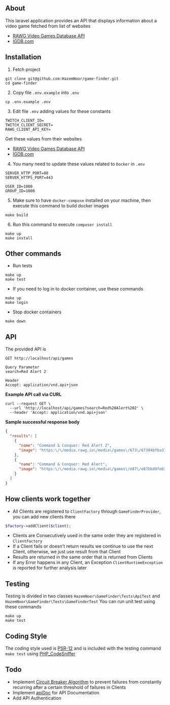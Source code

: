 ## About
This laravel application provides an API that displays information about a video game fetched from list of websites
- [RAWG Video Games Database API](https://api.rawg.io/docs/)
- [IGDB.com](https://api-docs.igdb.com/ )

## Installation
1. Fetch project
```shell
git clone git@github.com:HazemNoor/game-finder.git
cd game-finder
```
2. Copy file `.env.example` into `.env`
```shell
cp .env.example .env
```
3. Edit file `.env` adding values for these constants
```text
TWITCH_CLIENT_ID=
TWITCH_CLIENT_SECRET=
RAWG_CLIENT_API_KEY=
```

Get these values from their websites
- [RAWG Video Games Database API](https://api.rawg.io/docs/)
- [IGDB.com](https://api-docs.igdb.com/ )

4. You many need to update these values related to `Docker` in `.env`
```text
SERVER_HTTP_PORT=80
SERVER_HTTPS_PORT=443

USER_ID=1000
GROUP_ID=1000
```
5. Make sure to have `docker-compose` installed on your machine, then execute this command to build docker images
```shell
make build
```
6. Run this command to execute `composer install`
```shell
make up
make install
```

## Other commands
- Run tests
```shell
make up
make test
```
- If you need to log in to docker container, use these commands
```shell
make up
make login
```
- Stop docker containers
```shell
make down
```

## API

The provided API is
```
GET http://localhost/api/games

Query Parameter
search=Red Alert 2

Header
Accept: application/vnd.api+json
```

**Example API call via CURL**
```shell
curl --request GET \
  --url 'http://localhost/api/games?search=Red%20Alert%202' \
  --header 'Accept: application/vnd.api+json'
```

**Sample successful response body**
```json
{
  "results": [
    {
      "name": "Command & Conquer: Red Alert 2",
      "image": "https:\/\/media.rawg.io\/media\/games\/673\/67304bfba37b6a18c50a60ab6ba6cebd.jpg"
    },
    {
      "name": "Command & Conquer: Red Alert",
      "image": "https:\/\/media.rawg.io\/media\/games\/e87\/e87bbd9feb37b226b1b6a4f11e9492a0.jpg"
    }
  ]
}
```

## How clients work together
- All Clients are registered to `ClientFactory` through `GameFinderProvider`, you can add new clients there
```php
$factory->addClient($client);
```
- Clients are Consecutively used in the same order they are registered in `ClientFactory`
- If a Client fails or doesn't return results we continue to use the next Client, otherwise, we just use result from that Client
- Results are returned in the same order that is returned from Clients
- If any Error happens in any Client, an Exception `ClientRuntimeException` is reported for further analysis later

## Testing
Testing is divided in two classes `HazemNoor\GameFinder\Tests\ApiTest` and `HazemNoor\GameFinder\Tests\GameFinderTest`
You can run unit test using these commands
```shell
make up
make test
```

## Coding Style
The coding style used is [PSR-12](https://www.php-fig.org/psr/psr-12/) and is included with the testing command `make test` using [PHP_CodeSniffer](https://github.com/squizlabs/PHP_CodeSniffer)

## Todo
- Implement [Circuit Breaker Algorithm](https://martinfowler.com/bliki/CircuitBreaker.html) to prevent failures from constantly recurring after a certain threshold of failures in Clients
- Implement [apiDoc](https://apidocjs.com/) for API Documentation
- Add API Authentication
